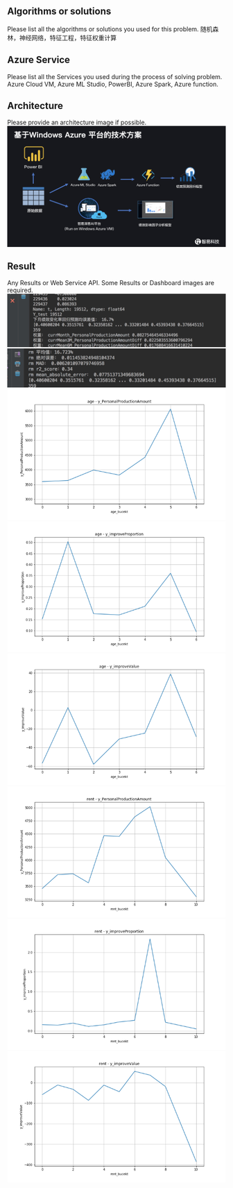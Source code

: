 ## Algorithms or solutions
Please list all the algorithms or solutions you used for this problem.
随机森林，神经网络，特征工程，特征权重计算

## Azure Service
Please list all the Services you used during the process of solving problem.
Azure Cloud VM, Azure ML Studio, PowerBI, Azure Spark, Azure function.

## Architecture
Please provide an architecture image if possible.
<img src="./architecture.png" width="100%" height="50%" alt="AI Architecture">


## Result
Any Results or Web Service API. Some Results or Dashboard images are required.
<img src="./r1.jpeg" width="100%" height="50%" alt="Result 1">
<img src="./r2.jpeg" width="100%" height="50%" alt="Result 2">
<img src="./age_y_PersonalProductionAmount.png" width="100%" height="50%" alt="Result">
<img src="./age_y_improveProportion.png" width="100%" height="50%" alt="Result">
<img src="./age_y_improveValue.png" width="100%" height="50%" alt="Result">
<img src="./rent_y_PersonalProductionAmount.png" width="100%" height="50%" alt="Result">
<img src="./rent_y_improveProportion.png" width="100%" height="50%" alt="Result">
<img src="./rent_y_improveValue.png" width="100%" height="50%" alt="Result">
